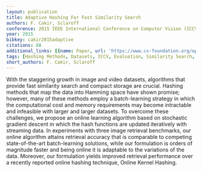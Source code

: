 ```yaml
---
layout: publication
title: Adaptive Hashing For Fast Similarity Search
authors: F. Cakir, Sclaroff
conference: 2015 IEEE International Conference on Computer Vision (ICCV)
year: 2015
bibkey: cakir2015adaptive
citations: 88
additional_links: [{name: Paper, url: 'https://www.cv-foundation.org/openaccess/content_iccv_2015/papers/Cakir_Adaptive_Hashing_for_ICCV_2015_paper.pdf'}]
tags: [Hashing Methods, Datasets, ICCV, Evaluation, Similarity Search, Image Retrieval]
short_authors: F. Cakir, Sclaroff
---
```

With the staggering growth in image and video datasets,
algorithms that provide fast similarity search and compact
storage are crucial. Hashing methods that map the
data into Hamming space have shown promise; however,
many of these methods employ a batch-learning strategy
in which the computational cost and memory requirements
may become intractable and infeasible with larger and
larger datasets. To overcome these challenges, we propose
an online learning algorithm based on stochastic gradient
descent in which the hash functions are updated iteratively
with streaming data. In experiments with three image retrieval
benchmarks, our online algorithm attains retrieval
accuracy that is comparable to competing state-of-the-art
batch-learning solutions, while our formulation is orders
of magnitude faster and being online it is adaptable to the
variations of the data. Moreover, our formulation yields improved
retrieval performance over a recently reported online
hashing technique, Online Kernel Hashing.